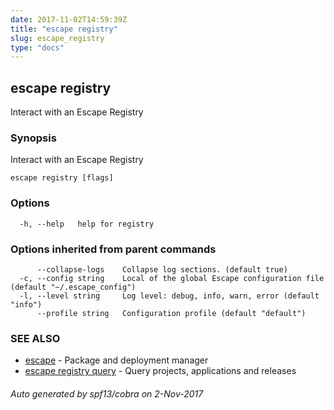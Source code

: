 ```yaml
---
date: 2017-11-02T14:59:39Z
title: "escape registry"
slug: escape_registry
type: "docs"
---
```

## escape registry

Interact with an Escape Registry

### Synopsis


Interact with an Escape Registry

```
escape registry [flags]
```

### Options

```
  -h, --help   help for registry
```

### Options inherited from parent commands

```
      --collapse-logs    Collapse log sections. (default true)
  -c, --config string    Local of the global Escape configuration file (default "~/.escape_config")
  -l, --level string     Log level: debug, info, warn, error (default "info")
      --profile string   Configuration profile (default "default")
```

### SEE ALSO
* [escape](../escape/)	 - Package and deployment manager
* [escape registry query](../escape_registry_query/)	 - Query projects, applications and releases

###### Auto generated by spf13/cobra on 2-Nov-2017
